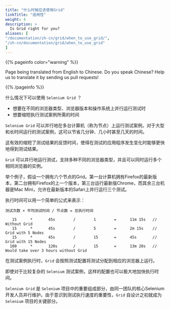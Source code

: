 ```yaml
---
title: "什么时候应该使用Grid"
linkTitle: "适用性"
weight: 4
description: >
  Is Grid right for you?
aliases: [
"/documentation/zh-cn/grid/when_to_use_grid/",
"/zh-cn/documentation/grid/when_to_use_grid"
]
---
```


{{% pageinfo color="warning" %}}
<p class="lead">
   <i class="fas fa-language display-4"></i> 
   Page being translated from English to Chinese. 
   Do you speak Chinese? Help us to translate
   it by sending us pull requests!
</p>
{{% /pageinfo %}}

什么情况下可以使用 `Selenium Grid` ？

* 想要在不同的浏览器类型、浏览器版本和操作系统上并行运行测试时
* 想要缩短执行测试案例所需的时间

`Selenium Grid` 可以并行地在多台计算机（称为节点）上运行测试案例。对于大型和长时间运行的测试案例，这可以节省几分钟、几小时甚至几天的时间。

这有效的缩短了测试结果的反馈时间，使得在测试的应用程序发生变化时能够更快地得到测试结果。

`Grid` 可以并行地运行测试，支持多种不同的浏览器类型，并且可以同时运行多个相同浏览器的实例。

举个例子，假设一个拥有六个节点的Grid。第一台计算机拥有Firefox的最新版本，第二台拥有Firefox的上一个版本，第三台运行最新版Chrome，而其余三台机器是Mac Mini，允许在最新版本的Safari上并行运行三个测试。

执行时间可以用一个简单的公式来表示：

```测试次数 × 平均测试时间 / 节点数 = 总执行时间```

       15      *       45s        /        1        =      11m 15s   // Without Grid
       15      *       45s        /        5        =      2m 15s    // Grid with 5 Nodes
       15      *       45s        /        15       =      45s       // Grid with 15 Nodes
      100      *       120s       /        15       =      13m 20s   // Would take over 3 hours without Grid

在测试案例执行时，`Grid` 会按照测试配置将测试分配到相应的浏览器上运行。

即使对于比较复杂的 `Selenium` 测试案例，这样的配置也可以极大地加快执行时间。

`Selenium Grid` 是 `Selenium` 项目中的重要组成部分，由同一团队的核心Selenium开发人员并行维护。由于意识到测试执行速度的重要性，`Grid` 自设计之初就成为 `Selenium` 项目的关键部分。

